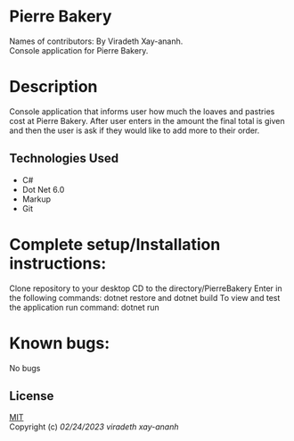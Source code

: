# Pierre Bakery

Names of contributors: By Viradeth Xay-ananh.  
Console application for Pierre Bakery.
# Description 
Console application that informs user how much the loaves and pastries cost at Pierre Bakery.  After user enters in the amount the final total is given and then the user is ask if they would like to add more to their order. 

## Technologies Used
* C#
* Dot Net 6.0
* Markup
* Git

# Complete setup/Installation instructions:
Clone repository to your desktop 
CD to the directory/PierreBakery
Enter in the following commands: dotnet restore and dotnet build
To view and test the application run command: dotnet run 

# Known bugs: 
No bugs 

## License

[MIT](https://opensource.org/licenses/MIT)  
Copyright (c) _02/24/2023_ _viradeth xay-ananh_